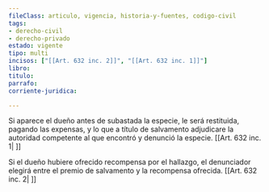 ```yaml
---
fileClass: articulo, vigencia, historia-y-fuentes, codigo-civil
tags:
- derecho-civil
- derecho-privado
estado: vigente
tipo: multi
incisos: ["[[Art. 632 inc. 2]]", "[[Art. 632 inc. 1]]"]
libro:
titulo:
parrafo:
corriente-juridica:

---
```

Si aparece el dueño antes de subastada la especie, le será restituida, pagando las expensas, y lo que a título de salvamento adjudicare la autoridad competente al que encontró y denunció la especie. [[Art. 632 inc. 1| ]]

Si el dueño hubiere ofrecido recompensa por el hallazgo, el denunciador elegirá entre el premio de salvamento y la recompensa ofrecida. [[Art. 632 inc. 2| ]]